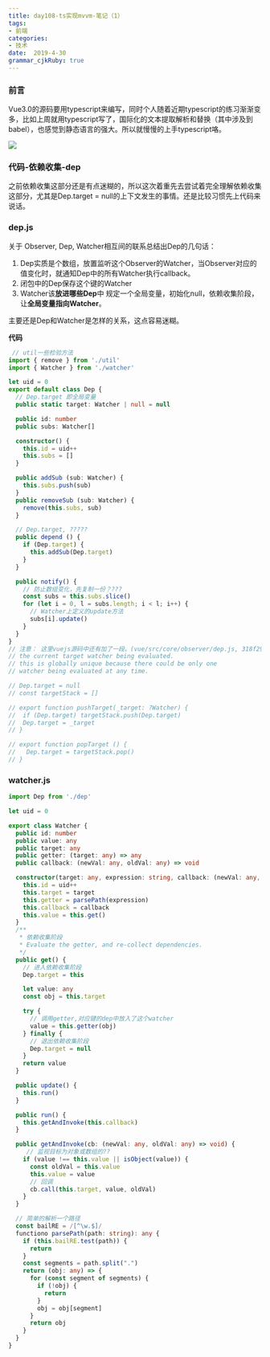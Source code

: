 ```yaml
---
title: day108-ts实现mvvm-笔记（1）
tags: 
- 前端
categories: 
- 技术
date:  2019-4-30
grammar_cjkRuby: true
---
```

### 前言
Vue3.0的源码要用typescript来编写，同时个人随着近期typescript的练习渐渐变多，比如上周就用typescript写了，国际化的文本提取解析和替换（其中涉及到babel），也感觉到静态语言的强大。所以就慢慢的上手typescript咯。

![](https://ws1.sinaimg.cn/large/b15ca614gy1g2kzpuojwjj20e509gwf6.jpg)
<!--more-->
### 代码-依赖收集-dep
之前依赖收集这部分还是有点迷糊的，所以这次着重先去尝试着完全理解依赖收集这部分，尤其是Dep.target = null的上下文发生的事情。还是比较习惯先上代码来说话。

### dep.js

关于 Observer, Dep, Watcher相互间的联系总结出Dep的几句话：
 
1. Dep实质是个数组，放置监听这个Observer的Watcher，当Observer对应的值变化时，就通知Dep中的所有Watcher执行callback。
2. 闭包中的Dep保存这个键的Watcher
3. Watcher该**放进哪些Dep**中
  规定一个全局变量，初始化null，依赖收集阶段，让**全局变量指向Watcher**。
  
  主要还是Dep和Watcher是怎样的关系，这点容易迷糊。

**代码**
```typescript
 // util一些检验方法
import { remove } from './util'
import { Watcher } from './watcher'

let uid = 0
export default class Dep {
  // Dep.target 即全局变量
  public static target: Watcher | null = null

  public id: number
  public subs: Watcher[]

  constructor() {
    this.id = uid++
    this.subs = []
  }

  public addSub (sub: Watcher) {
    this.subs.push(sub)
  }
  public removeSub (sub: Watcher) {
    remove(this.subs, sub)
  }

  // Dep.target, ?????
  public depend () {
    if (Dep.target) {
      this.addSub(Dep.target)
    }
  }

  public notify() {
    // 防止数组变化，先复制一份？???
    const subs = this.subs.slice()
    for (let i = 0, l = subs.length; i < l; i++) {
      // Watcher上定义的update方法
      subs[i].update()
    }
  }
}
// 注意： 这里vuejs源码中还有加了一段。(vue/src/core/observer/dep.js, 318f29f on 10 Mar 2018)
// the current target watcher being evaluated.
// this is globally unique because there could be only one
// watcher being evaluated at any time.

// Dep.target = null
// const targetStack = []

// export function pushTarget(_target: ?Watcher) {
//  if (Dep.target) targetStack.push(Dep.target)
//  Dep.target = _target 
// }

// export function popTarget () {
//   Dep.target = targetStack.pop()
// }

```

### watcher.js
```typescript
import Dep from './dep'

let uid = 0

export class Watcher {
  public id: number
  public value: any
  public target: any
  public getter: (target: any) => any
  public callback: (newVal: any, oldVal: any) => void

  constructor(target: any, expression: string, callback: (newVal: any, oldVal: any) => void) {
    this.id = uid++
    this.target = target
    this.getter = parsePath(expression)
    this.callback = callback
    this.value = this.get()
  }
  /**
   * 依赖收集阶段
   * Evaluate the getter, and re-collect dependencies.
   */
  public get() {
    // 进入依赖收集阶段
    Dep.target = this

    let value: any
    const obj = this.target

    try {
      // 调用getter,对应键的dep中放入了这个watcher
      value = this.getter(obj)
    } finally {
      // 退出依赖收集阶段
      Dep.target = null
    }
    return value
  }

  public update() {
    this.run()
  }

  public run() {
    this.getAndInvoke(this.callback)
  }

  public getAndInvoke(cb: (newVal: any, oldVal: any) => void) {
	 // 监视目标为对象或数组的??
    if (value !== this.value || isObject(value)) {
      const oldVal = this.value
      this.value = value
	  // 回调
      cb.call(this.target, value, oldVal)
    }
  }

  // 简单的解析一个路径
  const bailRE = /[^\w.$]/
  functiono parsePath(path: string): any {
    if (this.bailRE.test(path)) {
      return
    }
    const segments = path.split(".")
    return (obj: any) => {
      for (const segment of segments) {
        if (!obj) {
          return
        }
        obj = obj[segment]
      }
      return obj
    }
  }
}
```
